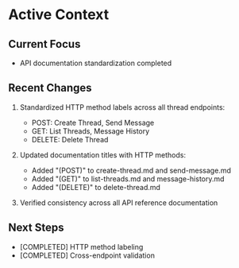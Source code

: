 # Active Context

## Current Focus
- API documentation standardization completed

## Recent Changes
1. Standardized HTTP method labels across all thread endpoints:
   - POST: Create Thread, Send Message
   - GET: List Threads, Message History
   - DELETE: Delete Thread

2. Updated documentation titles with HTTP methods:
   - Added "(POST)" to create-thread.md and send-message.md
   - Added "(GET)" to list-threads.md and message-history.md 
   - Added "(DELETE)" to delete-thread.md

3. Verified consistency across all API reference documentation

## Next Steps
- [COMPLETED] HTTP method labeling
- [COMPLETED] Cross-endpoint validation

